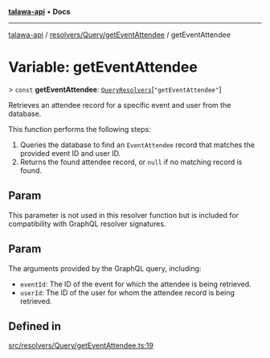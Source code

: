 [**talawa-api**](../../../../README.md) • **Docs**

***

[talawa-api](../../../../modules.md) / [resolvers/Query/getEventAttendee](../README.md) / getEventAttendee

# Variable: getEventAttendee

\> `const` **getEventAttendee**: [`QueryResolvers`](../../../../types/generatedGraphQLTypes/type-aliases/QueryResolvers.md)\[`"getEventAttendee"`\]

Retrieves an attendee record for a specific event and user from the database.

This function performs the following steps:
1. Queries the database to find an `EventAttendee` record that matches the provided event ID and user ID.
2. Returns the found attendee record, or `null` if no matching record is found.

## Param

This parameter is not used in this resolver function but is included for compatibility with GraphQL resolver signatures.

## Param

The arguments provided by the GraphQL query, including:
  - `eventId`: The ID of the event for which the attendee is being retrieved.
  - `userId`: The ID of the user for whom the attendee record is being retrieved.

## Defined in

[src/resolvers/Query/getEventAttendee.ts:19](https://github.com/PalisadoesFoundation/talawa-api/blob/fb5076f344cd74d4e51c692cbc70fc337bf1ac39/src/resolvers/Query/getEventAttendee.ts#L19)
